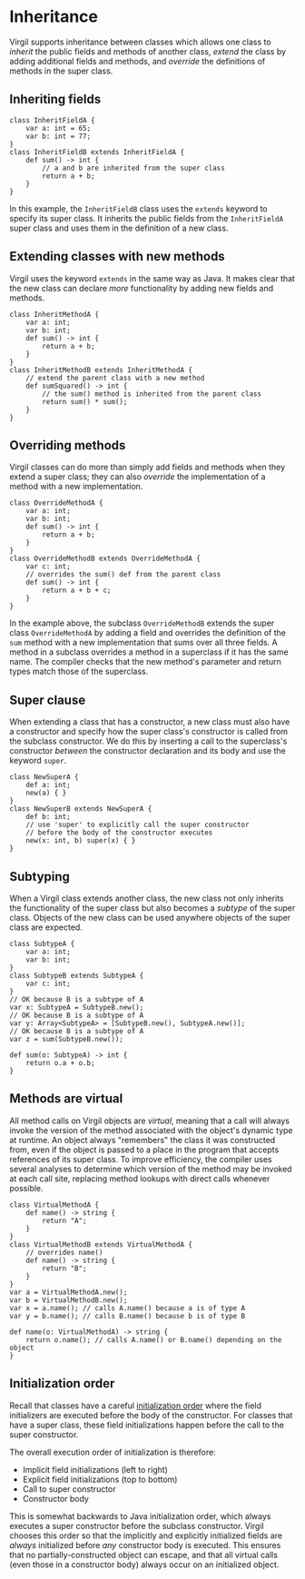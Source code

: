 # Inheritance #

Virgil supports inheritance between classes which allows one class to _inherit_ the public fields and methods of another class, _extend_ the class by adding additional fields and methods, and _override_ the definitions of methods in the super class.

## Inheriting fields ##

```
class InheritFieldA {
    var a: int = 65;
    var b: int = 77;
}
class InheritFieldB extends InheritFieldA {
    def sum() -> int {
        // a and b are inherited from the super class
        return a + b;
    }
}
```

In this example, the `InheritFieldB` class uses the `extends` keyword to specify its super class. It inherits the public fields from the `InheritFieldA` super class and uses them in the definition of a new class.

## Extending classes with new methods ##

Virgil uses the keyword `extends` in the same way as Java. It makes clear that the new class can declare _more_ functionality by adding new fields and methods.

```
class InheritMethodA {
    var a: int;
    var b: int;
    def sum() -> int {
        return a + b;
    }
}
class InheritMethodB extends InheritMethodA {
    // extend the parent class with a new method
    def sumSquared() -> int {
        // the sum() method is inherited from the parent class
        return sum() * sum();
    }
}
```

## Overriding methods ##

Virgil classes can do more than simply add fields and methods when they extend a super class; they can also _override_ the implementation of a method with a new implementation.

```
class OverrideMethodA {
    var a: int;
    var b: int;
    def sum() -> int {
        return a + b;
    }
}
class OverrideMethodB extends OverrideMethodA {
    var c: int;
    // overrides the sum() def from the parent class
    def sum() -> int {
        return a + b + c;
    }
}
```

In the example above, the subclass `OverrideMethodB` extends the super class `OverrideMethodA` by adding a field and overrides the definition of the `sum` method with a new implementation that sums over all three fields. A method in a subclass overrides a method in a superclass if it has the same name. The compiler checks that the new method's parameter and return types match those of the superclass.

## Super clause ##

When extending a class that has a constructor, a new class must also have a constructor and specify how the super class's constructor is called from the subclass constructor. We do this by inserting a call to the superclass's constructor _between_ the constructor declaration and its body and use the keyword `super`.

```
class NewSuperA {
    def a: int;
    new(a) { }
}
class NewSuperB extends NewSuperA {
    def b: int;
    // use 'super' to explicitly call the super constructor
    // before the body of the constructor executes
    new(x: int, b) super(x) { }
}
```


## Subtyping ##

When a Virgil class extends another class, the new class not only inherits the functionality of the super class but also becomes a _subtype_ of the super class. Objects of the new class can be used anywhere objects of the super class are expected.

```
class SubtypeA {
    var a: int;
    var b: int;
}
class SubtypeB extends SubtypeA {
    var c: int;
}
// OK because B is a subtype of A
var x: SubtypeA = SubtypeB.new();
// OK because B is a subtype of A
var y: Array<SubtypeA> = [SubtypeB.new(), SubtypeA.new()];
// OK because B is a subtype of A
var z = sum(SubtypeB.new());

def sum(o: SubtypeA) -> int {
    return o.a + o.b;
}
```

## Methods are virtual ##

All method calls on Virgil objects are _virtual_, meaning that a call will always invoke the version of the method associated with the object's dynamic type at runtime. An object always "remembers" the class it was constructed from, even if the object is passed to a place in the program that accepts references of its super class. To improve efficiency, the compiler uses several analyses to determine which version of the method may be invoked at each call site, replacing method lookups with direct calls whenever possible.

```
class VirtualMethodA {
    def name() -> string {
        return "A";
    }
}
class VirtualMethodB extends VirtualMethodA {
    // overrides name()
    def name() -> string {
        return "B";
    }
}
var a = VirtualMethodA.new();
var b = VirtualMethodB.new();
var x = a.name(); // calls A.name() because a is of type A
var y = b.name(); // calls B.name() because b is of type B

def name(o: VirtualMethodA) -> string {
    return o.name(); // calls A.name() or B.name() depending on the object
}
```

## Initialization order ##

Recall that classes have a careful [initialization order](Classes.md) where the field initializers are executed before the body of the constructor. For classes that have a super class, these field initializations happen before the call to the super constructor.

The overall execution order of initialization is therefore:

  * Implicit field initializations (left to right)
  * Explicit field initializations (top to bottom)
  * Call to super constructor
  * Constructor body

This is somewhat backwards to Java initialization order, which always executes a super constructor before the subclass constructor. Virgil chooses this order so that the implicitly and explicitly initialized fields are _always_ initialized before _any_ constructor body is executed. This ensures that no partially-constructed object can escape, and that all virtual calls (even those in a constructor body) always occur on an initialized object.
